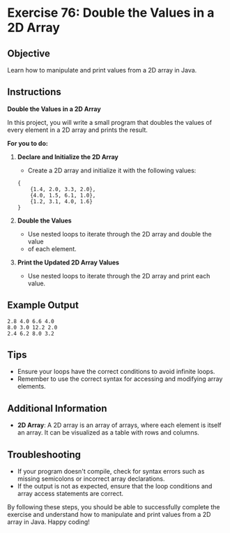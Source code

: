 # Exercise 76: Double the Values in a 2D Array

## Objective
Learn how to manipulate and print values from a 2D array in Java.

## Instructions

**Double the Values in a 2D Array**

In this project, you will write a small program that doubles the values 
of every element in a 2D array and prints the result.

**For you to do:**

1. **Declare and Initialize the 2D Array**
    - Create a 2D array and initialize it with the following values:
    ```
    {
        {1.4, 2.0, 3.3, 2.0},
        {4.0, 1.5, 6.1, 1.0},
        {1.2, 3.1, 4.0, 1.6}
    }
    ```

2. **Double the Values**
    - Use nested loops to iterate through the 2D array and double the value 
    - of each element.

3. **Print the Updated 2D Array Values**
    - Use nested loops to iterate through the 2D array and print each value.

## Example Output
```
2.8 4.0 6.6 4.0
8.0 3.0 12.2 2.0
2.4 6.2 8.0 3.2
```

## Tips
- Ensure your loops have the correct conditions to avoid infinite loops.
- Remember to use the correct syntax for accessing and modifying array elements.

## Additional Information
- **2D Array**: A 2D array is an array of arrays, where each element is itself an array. It can be visualized as a table with rows and columns.

## Troubleshooting
- If your program doesn't compile, check for syntax errors such as missing semicolons or incorrect array declarations.
- If the output is not as expected, ensure that the loop conditions and array access statements are correct.

By following these steps, you should be able to successfully complete the exercise and understand how to manipulate and print values from a 2D array in Java. Happy coding!

